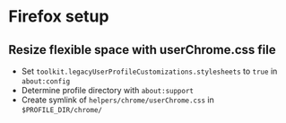 # Firefox setup
## Resize flexible space with userChrome.css file
+ Set `toolkit.legacyUserProfileCustomizations.stylesheets` to `true` in `about:config`
+ Determine profile directory with `about:support`
+ Create symlink of `helpers/chrome/userChrome.css` in `$PROFILE_DIR/chrome/`

